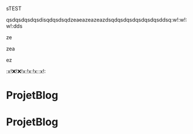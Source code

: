 sTEST


qsdqsdqsdqsdisqdqsdsqdzeaeazeazeazdsqdqsdqsdqsdqsdqsddsq:w!:w!:w!:dds


ze



zea



ez




:x!:x:!:x:!x:!x:!x::x!:
# ProjetBlog
# ProjetBlog
